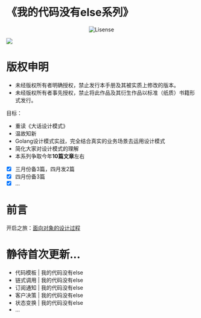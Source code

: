 # 《我的代码没有else系列》

<p align="center">
    <img src="https://img.shields.io/badge/License-CC%20BY--NC--ND%204.0-red" alt="Lisense">
</p>

![](http://cdn.tigerb.cn/20200328195357.jpg)

# 版权申明
- 未经版权所有者明确授权，禁止发行本手册及其被实质上修改的版本。 
- 未经版权所有者事先授权，禁止将此作品及其衍生作品以标准（纸质）书籍形式发行。  

目标：
- 重读《大话设计模式》
- 温故知新
- Golang设计模式实战，完全结合真实的业务场景去运用设计模式
- 简化大家对设计模式的理解
- 本系列争取今年**10篇文章**左右
- [x] 三月份备3篇，四月发2篇
- [x] 四月份备3篇
- [x] ...

# 前言

开启之旅：[面向对象的设计过程](http://tigerb.cn/2019/10/11/oop/)

# 静待首次更新...

- 代码模板 | 我的代码没有else
- 链式调用 | 我的代码没有else
- 订阅通知 | 我的代码没有else
- 客户决策 | 我的代码没有else
- 状态变换 | 我的代码没有else
- ...
